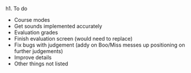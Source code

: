 h1. To do
* Course modes
* Get sounds implemented accurately
* Evaluation grades
* Finish evaluation screen (would need to replace)
* Fix bugs with judgement (addy on Boo/Miss messes up positioning on further judgements)
* Improve details
* Other things not listed
